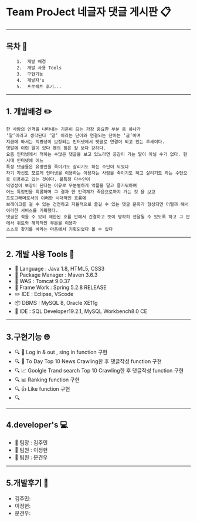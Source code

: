# Team ProJect 네글자 댓글 게시판 :clipboard:

--------------------------------
## 목차 :ledger:
```
    1.  개발 배경
    2.  개발 사용 Tools
    3.  구현기능    
    4.  개발자's
    5.  프로젝트 후기... 
```
--------------------------------
## 1. 개발배경 :pencil2:
```
한 사람의 인격을 나타내는 기준이 되는 가장 중요한 부분 중 하나가
‘말’이라고 생각된다 ‘말’ 이라는 단어와 연결되는 단어는 ‘글’이며
지금에 와서는 익명성이 보장되는 인터넷에서 댓글로 연결이 되고 있는 추세이다.
옛말에 이런 말이 있다 펜의 힘은 칼 보다 강하다.
요즘 인터넷에서 적히는 수많은 댓글을 보고 있노라면 공감이 가는 말이 아닐 수가 없다. 현시대 인터넷에 어느 
특정 댓글들은 유명인을 죽이기도 살리기도 하는 수단이 되었다
자기 자신도 모르게 인터넷을 이용하는 이용자는 사람을 죽이기도 하고 살리기도 하는 수단으로 이용하고 있는 것이다. 불특정 다수인이 
익명성이 보장이 된다는 이유로 무분별하게 악플을 달고 즐거워하며 
어느 특정인을 희롱하며 그 결과 한 인격체가 죽음으로까지 가는 것 을 보고 
프로그래머로서의 이러한 시대적인 흐름에 
브레이크를 걸 수 있는 건전하고 자율적으로 즐길 수 있는 댓글 문화가 형성되면 어떨까 해서 이러한 서비스를 기획했다. 
댓글은 적을 수 있되 제한된 흐름 안에서 간결하고 뜻이 명확히 전달될 수 있도록 하고 그 안에서 위트와 해학적인 부분을 이용자 
스스로 찾기를 바라는 마음에서 기획되었다 볼 수 있다
```
--------------------------------
## 2. 개발 사용 Tools :wrench:

- :gun: Language : Java 1.8, HTML5, CSS3 
- :file_folder: Package Manager : Maven 3.6.3 
- :syringe: WAS : Tomcat 9.0.37 
- :hocho: Frame Work : Spring 5.2.8 RELEASE 
- :pencil2: IDE : Eclipse, VScode 
- :package: DBMS : MySQL 8, Oracle XE11g 
- :door: IDE : SQL Developer19.2.1, MySQL Workbench8.0 CE 

--------------------------------
## 3.구현기능 :globe_with_meridians:

* :mag: :door: Log in & out , sing in function 구현   
* :mag: :newspaper: To Day Top 10 News Crawling한 후 댓글작성 function 구현
* :mag: :chart_with_upwards_trend: Goolgle Trand search Top 10 Crawling한 후 댓글작성 function 구현 
* :mag: :bar_chart: Ranking function 구현 
* :mag: :thumbsup: Like function 구현
* :mag:

--------------------------------
## 4.developer's :computer:

* :snail: 팀장 : 김주민 
* :muscle: 팀원 : 이정현 
* :baby: 팀원 : 문견우 

--------------------------------
## 5.개발후기 :clap:

* 김주민: 
* 이정현: 
* 문견우: 
